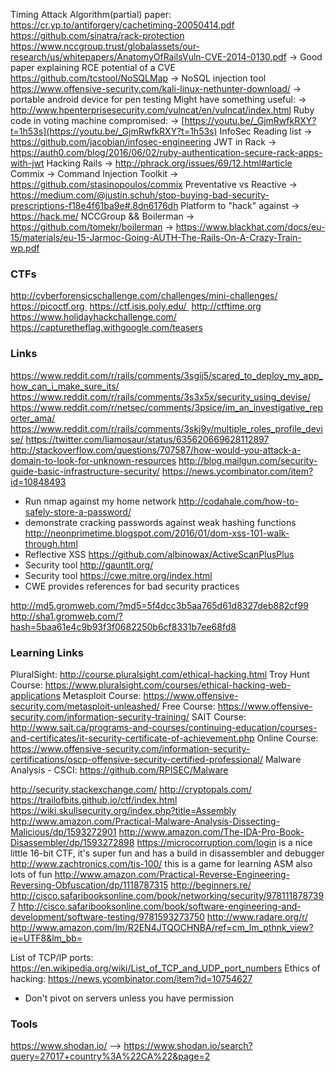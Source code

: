 Timing Attack Algorithm(partial) paper:
  https://cr.yp.to/antiforgery/cachetiming-20050414.pdf
https://github.com/sinatra/rack-protection
https://www.nccgroup.trust/globalassets/our-research/us/whitepapers/AnatomyOfRailsVuln-CVE-2014-0130.pdf
  -> Good paper explaining RCE potential of a CVE
https://github.com/tcstool/NoSQLMap
  -> NoSQL injection tool
https://www.offensive-security.com/kali-linux-nethunter-download/
  -> portable android device for pen testing
Might have something useful:
  -> http://www.hpenterprisesecurity.com/vulncat/en/vulncat/index.html
Ruby code in voting machine compromised:
  -> [https://youtu.be/_GjmRwfkRXY?t=1h53s](https://youtu.be/_GjmRwfkRXY?t=1h53s)
InfoSec Reading list
  -> https://github.com/jacobian/infosec-engineering
JWT in Rack
  -> https://auth0.com/blog/2016/06/02/ruby-authentication-secure-rack-apps-with-jwt
Hacking Rails
  -> http://phrack.org/issues/69/12.html#article
Commix
  -> Command Injection Toolkit
  -> https://github.com/stasinopoulos/commix
Preventative vs Reactive
  -> https://medium.com/@justin.schuh/stop-buying-bad-security-prescriptions-f18e4f61ba9e#.8dn6176dh
Platform to "hack" against
  -> https://hack.me/
NCCGroup && Boilerman
  -> https://github.com/tomekr/boilerman
  -> https://www.blackhat.com/docs/eu-15/materials/eu-15-Jarmoc-Going-AUTH-The-Rails-On-A-Crazy-Train-wp.pdf

### CTFs

http://cyberforensicschallenge.com/challenges/mini-challenges/
https://picoctf.org 
https://ctf.isis.poly.edu/ 
http://ctftime.org
https://www.holidayhackchallenge.com/
https://capturetheflag.withgoogle.com/teasers

### Links
https://www.reddit.com/r/rails/comments/3sgij5/scared_to_deploy_my_app_how_can_i_make_sure_its/
https://www.reddit.com/r/rails/comments/3s3x5x/security_using_devise/
https://www.reddit.com/r/netsec/comments/3psice/im_an_investigative_reporter_ama/
https://www.reddit.com/r/rails/comments/3skj9y/multiple_roles_profile_devise/
https://twitter.com/liamosaur/status/635620669628112897
http://stackoverflow.com/questions/707587/how-would-you-attack-a-domain-to-look-for-unknown-resources
http://blog.mailgun.com/security-guide-basic-infrastructure-security/
  https://news.ycombinator.com/item?id=10848493
- Run nmap against my home network
http://codahale.com/how-to-safely-store-a-password/
- demonstrate cracking passwords against weak hashing functions
http://neonprimetime.blogspot.com/2016/01/dom-xss-101-walk-through.html
- Reflective XSS
https://github.com/albinowax/ActiveScanPlusPlus
- Security tool
http://gauntlt.org/
- Security tool
https://cwe.mitre.org/index.html
- CWE provides references for bad security practices

http://md5.gromweb.com/?md5=5f4dcc3b5aa765d61d8327deb882cf99
http://sha1.gromweb.com/?hash=5baa61e4c9b93f3f0682250b6cf8331b7ee68fd8

### Learning Links

PluralSight: http://course.pluralsight.com/ethical-hacking.html
Troy Hunt Course: https://www.pluralsight.com/courses/ethical-hacking-web-applications
Metasploit Course: https://www.offensive-security.com/metasploit-unleashed/
Free Course: https://www.offensive-security.com/information-security-training/
SAIT Course: http://www.sait.ca/programs-and-courses/continuing-education/courses-and-certificates/it-security-certificate-of-achievement.php
Online Course: https://www.offensive-security.com/information-security-certifications/oscp-offensive-security-certified-professional/
Malware Analysis - CSCI: https://github.com/RPISEC/Malware

http://security.stackexchange.com/
http://cryptopals.com/
https://trailofbits.github.io/ctf/index.html
https://wiki.skullsecurity.org/index.php?title=Assembly
http://www.amazon.com/Practical-Malware-Analysis-Dissecting-Malicious/dp/1593272901
http://www.amazon.com/The-IDA-Pro-Book-Disassembler/dp/1593272898
https://microcorruption.com/login is a nice little 16-bit CTF, it's super fun and has a build in disassembler and debugger
http://www.zachtronics.com/tis-100/ this is a game for learning ASM also lots of fun
http://www.amazon.com/Practical-Reverse-Engineering-Reversing-Obfuscation/dp/1118787315
http://beginners.re/
http://cisco.safaribooksonline.com/book/networking/security/9781118787397
http://cisco.safaribooksonline.com/book/software-engineering-and-development/software-testing/9781593273750
http://www.radare.org/r/
http://www.amazon.com/lm/R2EN4JTQOCHNBA/ref=cm_lm_pthnk_view?ie=UTF8&lm_bb=

List of TCP/IP ports: https://en.wikipedia.org/wiki/List_of_TCP_and_UDP_port_numbers
Ethics of hacking: https://news.ycombinator.com/item?id=10754627
  * Don't pivot on servers unless you have permission

### Tools

https://www.shodan.io/
--> https://www.shodan.io/search?query=27017+country%3A%22CA%22&page=2

